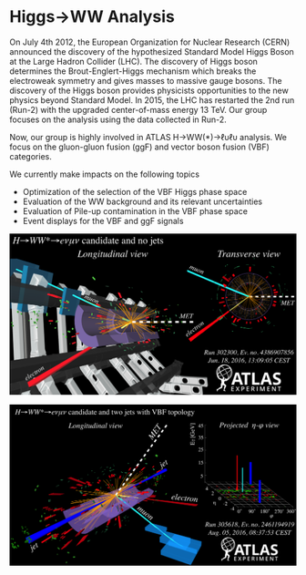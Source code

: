 # Higgs→WW Analysis

On July 4th 2012, the European Organization for Nuclear Research \(CERN\) announced the discovery of the hypothesized Standard Model Higgs Boson at the Large Hadron Collider \(LHC\). The discovery of Higgs boson determines the Brout-Englert-Higgs mechanism which breaks the electroweak symmetry and gives masses to massive gauge bosons. The discovery of the Higgs boson provides physicists opportunities to the new physics beyond Standard Model. In 2015, the LHC has restarted the 2nd run \(Run-2\) with the upgraded center-of-mass energy 13 TeV. Our group focuses on the analysis using the data collected in Run-2.

Now, our group is highly involved in ATLAS H→WW\(\*\)→ℓυℓυ analysis. We focus on the gluon-gluon fusion \(ggF\) and vector boson fusion \(VBF\) categories.

We currently make impacts on the following topics

* Optimization of the selection of the VBF Higgs phase space
* Evaluation of the WW background and its relevant uncertainties
* Evaluation of Pile-up contamination in the VBF phase space
* Event displays for the VBF and ggF signals

![Event display for a Higgs boson in the gluon-gluon fusion \(ggF\) enriched phase space](../../.gitbook/assets/ggf_001.png)

![Event display for a Higgs boson in the vector boson fusion \(VBF\) enriched phase space](../../.gitbook/assets/vbf_001.png)

